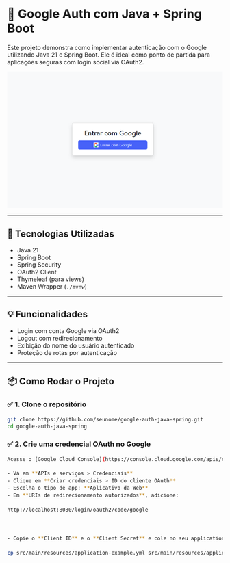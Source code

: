 # 🔐 Google Auth com Java + Spring Boot

Este projeto demonstra como implementar autenticação com o Google utilizando Java 21 e Spring Boot. Ele é ideal como ponto de partida para aplicações seguras com login social via OAuth2.

![Tela de login](./assets/print-google-auth.png)

---

## 🚀 Tecnologias Utilizadas

- Java 21
- Spring Boot
- Spring Security
- OAuth2 Client
- Thymeleaf (para views)
- Maven Wrapper (`./mvnw`)

---

## 💡 Funcionalidades

- Login com conta Google via OAuth2
- Logout com redirecionamento
- Exibição do nome do usuário autenticado
- Proteção de rotas por autenticação

---

## 📦 Como Rodar o Projeto

### ✅ 1. Clone o repositório

```bash
git clone https://github.com/seunome/google-auth-java-spring.git
cd google-auth-java-spring
```

### ✅ 2. Crie uma credencial OAuth no Google

```bash
Acesse o [Google Cloud Console](https://console.cloud.google.com/apis/credentials)

- Vá em **APIs e serviços > Credenciais**
- Clique em **Criar credenciais > ID do cliente OAuth**
- Escolha o tipo de app: **Aplicativo da Web**
- Em **URIs de redirecionamento autorizados**, adicione:

http://localhost:8080/login/oauth2/code/google



- Copie o **Client ID** e o **Client Secret** e cole no seu application.yml

cp src/main/resources/application-example.yml src/main/resources/application.yml
```